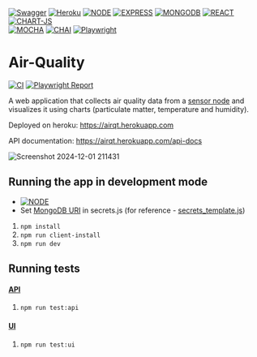 [![Swagger](https://img.shields.io/badge/Swagger-85EA2D?style=for-the-badge&logo=Swagger&logoColor=white)](https://airqt.herokuapp.com/api-docs)
[![Heroku](https://img.shields.io/badge/Heroku-430098?style=for-the-badge&logo=heroku&logoColor=white)](https://devcenter.heroku.com/articles/getting-started-with-nodejs)
[![NODE](https://img.shields.io/badge/Node.js-339933?style=for-the-badge&logo=nodedotjs&logoColor=white)](https://nodejs.org)
[![EXPRESS](https://img.shields.io/badge/Express.js-000000?style=for-the-badge&logo=express&logoColor=white)](https://expressjs.com/)
[![MONGODB](https://img.shields.io/badge/MongoDB-4EA94B?style=for-the-badge&logo=mongodb&logoColor=white)](https://www.mongodb.com/cloud)
[![REACT](https://img.shields.io/badge/React-20232A?style=for-the-badge&logo=react&logoColor=61DAFB)](https://reactjs.org/) 
[![CHART-JS](https://img.shields.io/badge/Chart.js-FF6384?style=for-the-badge&logo=chartdotjs&logoColor=white)](https://www.chartjs.org/docs/latest/)\
[![MOCHA](https://img.shields.io/badge/mocha.js-323330?style=for-the-badge&logo=mocha&logoColor=Brown)](https://mochajs.org/)
[![CHAI](https://img.shields.io/badge/chai.js-323330?style=for-the-badge&logo=chai&logoColor=red)](https://www.chaijs.com/plugins/chai-http/)
[![Playwright](https://custom-icon-badges.demolab.com/badge/Playwright-323330?logo=playwright&logoColor=original&style=for-the-badge)](https://playwright.dev/)

# Air-Quality 
[![CI](https://github.com/rrradev/Air-Quality/actions/workflows/main.yml/badge.svg)](https://github.com/rrradev/Air-Quality/actions/workflows/main.yml) [![Playwright Report](https://custom-icon-badges.demolab.com/badge/Playwright-Report-2EAD33?logo=playwright)](https://rrradev.github.io/Air-Quality/)

A web application that collects air quality data from a [sensor node](https://github.com/radradef/esp32SensorNode "radradef/esp32SensorNode") and visualizes it using charts (particulate matter, temperature and humidity).

Deployed on heroku: https://airqt.herokuapp.com

API documentation: https://airqt.herokuapp.com/api-docs

![Screenshot 2024-12-01 211431](https://github.com/user-attachments/assets/9779f3ab-5461-465f-8652-496f991e9312)

## Running the app in development mode 
 * [![NODE](https://img.shields.io/badge/Node.js-339933?logo=nodedotjs&logoColor=white)](https://nodejs.org)
 * Set [MongoDB URI](https://www.mongodb.com/docs/manual/reference/connection-string/) in secrets.js (for reference - [secrets_template.js](https://github.com/rrradev/Air-Quality/blob/master/secrets_template.js))
   
1. `npm install`
2. `npm run client-install`
3. `npm run dev`

## Running tests
#### [API](https://github.com/rrradev/Air-Quality/blob/master/test/api/data.test.js)
1. `npm run test:api`

#### [UI](https://github.com/rrradev/Air-Quality/blob/master/client/tests/specs/air-qt.spec.ts)
1. `npm run test:ui`
